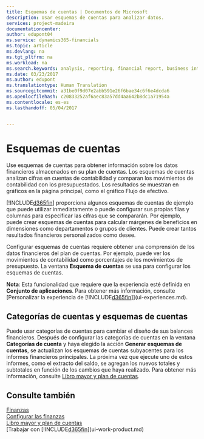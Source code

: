 ```yaml
---
title: Esquemas de cuentas | Documentos de Microsoft
description: Usar esquemas de cuentas para analizar datos.
services: project-madeira
documentationcenter: 
author: edupont04
ms.service: dynamics365-financials
ms.topic: article
ms.devlang: na
ms.tgt_pltfrm: na
ms.workload: na
ms.search.keywords: analysis, reporting, financial report, business intelligence, BI, Power Bi, KPI
ms.date: 03/23/2017
ms.author: edupont
ms.translationtype: Human Translation
ms.sourcegitcommit: a31be0f9d07e2abb591e26f6bae34c6f6e4dcda6
ms.openlocfilehash: c20833252af6aec83a57dd4aa642b8dc1a71954a
ms.contentlocale: es-es
ms.lasthandoff: 05/04/2017


---
```

# <a name="account-schedules"></a>Esquemas de cuentas
Use esquemas de cuentas para obtener información sobre los datos financieros almacenados en su plan de cuentas. Los esquemas de cuentas analizan cifras en cuentas de contabilidad y comparan los movimientos de contabilidad con los presupuestados. Los resultados se muestran en gráficos en la página principal, como el gráfico Flujo de efectivo.  

[!INCLUDE[d365fin](includes/d365fin_md.md)] proporciona algunos esquemas de cuentas de ejemplo que puede utilizar inmediatamente o puede configurar sus propias filas y columnas para especificar las cifras que se compararán. Por ejemplo, puede crear esquemas de cuentas para calcular márgenes de beneficios en dimensiones como departamentos o grupos de clientes. Puede crear tantos resultados financieros personalizados como desee.  

Configurar esquemas de cuentas requiere obtener una comprensión de los datos financieros del plan de cuentas. Por ejemplo, puede ver los movimientos de contabilidad como porcentajes de los movimientos de presupuesto. La ventana **Esquema de cuentas** se usa para configurar los esquemas de cuentas.  

**Nota**: Esta funcionalidad que requiere que la experiencia esté definida en **Conjunto de aplicaciones**. Para obtener más información, consulte [Personalizar la experiencia de [!INCLUDE[d365fin](includes/d365fin_md.md)]](ui-experiences.md).

## <a name="account-categories-and-account-schedules"></a>Categorías de cuentas y esquemas de cuentas
Puede usar categorías de cuentas para cambiar el diseño de sus balances financieros. Después de configurar las categorías de cuentas en la ventana **Categorías de cuenta** y haya elegido la acción **Generar esquemas de cuentas**, se actualizan los esquemas de cuentas subyacentes para los informes financieros principales. La próxima vez que ejecute uno de estos informes, como el extracto del saldo, se agregan los nuevos totales y subtotales en función de los cambios que haya realizado. Para obtener más información, consulte [Libro mayor y plan de cuentas](finance-general-ledger.md).  

## <a name="see-also"></a>Consulte también
[Finanzas](finance.md)  
[Configurar las finanzas](finance-setup-finance.md)  
[Libro mayor y plan de cuentas](finance-general-ledger.md)  
[Trabajar con [!INCLUDE[d365fin](includes/d365fin_md.md)](ui-work-product.md)  

